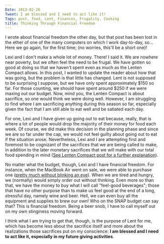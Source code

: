 ```yaml
---
Date: 2013-02-26
Tweet: I am blessed and I need to act like it!
Tags: post, food, Lent, Finances, Frugality, Cooking
title: Thinking Through Financial Freedom
---
```


I wrote about financial freedom the other day, but that post has been lost in the ether of one of the many computers on which I work day-to-day, so… Here we go again, for the first time; (no worries, this'll be a short one)!

Lexi and I don't make a whole lot of money. There! I said it. We are nowhere near poverty, but we often feel the need to be frugal. We have gotten so good at doing so that we haven't spent even as much as the Lenten Compact allows. In this post, I wanted to update the reader about how that was going, but the problem is that little has changed. Lent is not supposed to be surprising I suppose, but we have only spent approximately $150 so far. For those counting, we should have spent around $250 if we were maxing out our budget. Now, mind you, the Lenten Compact is about sacrifice, so one would think we were doing well. However, I am struggling to find where I am sacrificing anything during this season so far, especially given the fact that I am still able to eat well and be satiated each day.

For one, Lexi and I have given up going out to eat because, really, that is where a lot of people would drop the majority of their money for food each week. Of course, we did make this decision in the planning phase and since we are so far under the cap, we would not feel guilty about going out to eat if the situation arose. Nevertheless, Lexi and I are attempting first and foremost to be cognizant of the sacrifices that we are being called to make, in addition to the later monetary sacrifices that we will make with our total food spending in mind (<a href="/2013/02/lent-or-fasting-for-feasting" title="Lenten Compact Post - Engineered Eloquence">See Lenten Compact post for a further explanation</a>).

No matter what the budget, though, Lexi and I have financial freedom. For instance, when the MacBook Air went on sale, we were able to purchase one (<a href="/2013/01/the-macbook-air" title="The MacBook Air - Engineered Eloquence">pretty much without blinking an eye</a>). When we are tired and hungry, we (normally) would simply order out without thinking. Even more so than that, we have the money to buy what I will call "feel-good beverages"; those that have no other purpose than to make us feel good at the end of a long, stressful day, namely wine and beer. Hell, we can even buy all the equipment and supplies to brew our own! Who on the SNAP budget can say that? This is financial freedom. Being a beer snob, I have to call myself out on my own stinginess moving forward.

I think what I am trying to get that, though, is the purpose of Lent for me, which has become less about the sacrifice itself and more about the realizations those sacrifices put on my conscience: <strong>I am blessed and I need to act like it, especially in my future giving activities</strong>.